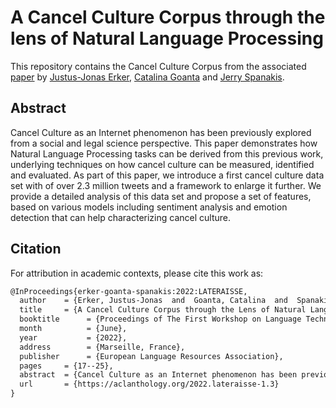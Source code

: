# A Cancel Culture Corpus through the lens of Natural Language Processing

This repository contains the Cancel Culture Corpus from the associated [paper](https://aclanthology.org/2022.lateraisse-1.3) by [Justus-Jonas Erker](https://erker.ai), [Catalina Goanta](https://www.uu.nl/staff/ECGoanta) and [Jerry Spanakis](https://dke.maastrichtuniversity.nl/jerry.spanakis/).

## Abstract
Cancel Culture as an Internet phenomenon has been previously explored from a social and legal science perspective. This paper demonstrates how Natural Language Processing tasks can be derived from this previous work, underlying techniques on how cancel culture can be measured, identified and evaluated. As part of this paper, we introduce a first cancel culture data set with of over 2.3 million tweets and a framework to enlarge it further. We provide a detailed analysis of this data set and propose a set of features, based on various models including sentiment analysis and emotion detection that can help characterizing cancel culture.

## Citation

For attribution in academic contexts, please cite this work as:

```latex
@InProceedings{erker-goanta-spanakis:2022:LATERAISSE,
  author    = {Erker, Justus-Jonas  and  Goanta, Catalina  and  Spanakis, Gerasimos},
  title     = {A Cancel Culture Corpus through the Lens of Natural Language Processing},
  booktitle      = {Proceedings of The First Workshop on Language Technology and Resources for a Fair, Inclusive, and Safe Society within the 13th Language Resources and Evaluation Conference},
  month          = {June},
  year           = {2022},
  address        = {Marseille, France},
  publisher      = {European Language Resources Association},
  pages     = {17--25},
  abstract  = {Cancel Culture as an Internet phenomenon has been previously explored from a social and legal science perspective. This paper demonstrates how Natural Language Processing tasks can be derived from this previous work, underlying techniques on how cancel culture can be measured, identified and evaluated. As part of this paper, we introduce a first cancel culture data set with of over 2.3 million tweets and a framework to enlarge it further. We provide a detailed analysis of this data set and propose a set of features, based on various models including sentiment analysis and emotion detection that can help characterizing cancel culture.},
  url       = {https://aclanthology.org/2022.lateraisse-1.3}
}
```
